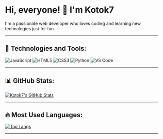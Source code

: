 # Hi, everyone! 👋 I'm Kotok7

I'm a passionate web developer who loves coding and learning new technologies just for fun.

---

## 🚀 Technologies and Tools:
![JavaScript](https://img.shields.io/badge/-JavaScript-F7DF1E?style=flat-square&logo=javascript&logoColor=black)
![HTML5](https://img.shields.io/badge/-HTML5-E34F26?style=flat-square&logo=html5&logoColor=white)
![CSS3](https://img.shields.io/badge/-CSS3-1572B6?style=flat-square&logo=css3)
![Python](https://img.shields.io/badge/-Python-3776AB?style=flat-square&logo=python&logoColor=white)
![VS Code](https://img.shields.io/badge/-VS%20Code-007ACC?style=flat-square&logo=visual-studio-code)

---

## 📊 GitHub Stats:

[![Kotok7's GitHub Stats](https://github-readme-stats.vercel.app/api?username=Kotok7&show_icons=true&theme=radical)](https://github.com/anuraghazra/github-readme-stats)

---

## 🔥 Most Used Languages:

[![Top Langs](https://github-readme-stats.vercel.app/api/top-langs/?username=Kotok7&layout=compact&theme=radical)](https://github.com/anuraghazra/github-readme-stats)

---
